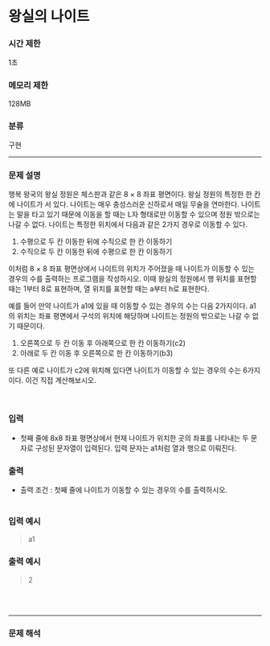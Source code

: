 # 왕실의 나이트


### 시간 제한

1초

### 메모리 제한

128MB

### 분류

구현


***
### 문제 설명

<p>행복 왕국의 왕실 정원은 체스판과 같은 8 × 8 좌표 평면이다. 왕실 정원의 특정한 한 칸에 나이트가 서 있다. 나이트는 매우 충성스러운 신하로서 매일 무술을 연마한다.
나이트는 말을 타고 있기 때문에 이동을 할 때는 L자 형태로만 이동할 수 있으며 정원 밖으로는 나갈 수 없다. 나이트는 특정한 위치에서 다음과 같은 2가지 경우로 이동할 수 있다.

1. 수평으로 두 칸 이동한 뒤에 수직으로 한 칸 이동하기
2. 수직으로 두 칸 이동한 뒤에 수평으로 한 칸 이동하기

이처럼 8 × 8 좌표 평면상에서 나이트의 위치가 주어졌을 때 나이트가 이동할 수 있는 경우의 수를 출력하는 프로그램을 작성하시오. 
이때 왕실의 정원에서 행 위치를 표현할 때는 1부터 8로 표현하며, 열 위치를 표현할 때는 a부터 h로 표현한다.

예를 들어 만약 나이트가 a1에 있을 때 이동할 수 있는 경우의 수는 다음 2가지이다. a1의 위치는 좌표 평면에서 구석의 위치에 해당하며 나이트는 정원의 밖으로는 나갈 수 없기
때문이다.

1. 오른쪽으로 두 칸 이동 후 아래쪽으로 한 칸 이동하기(c2)
2. 아래로 두 칸 이동 후 오른쪽으로 한 칸 이동하기(b3)

또 다른 예로 나이트가 c2에 위치해 있다면 나이트가 이동할 수 있는 경우의 수는 6가지이다. 이건 직접 계산해보시오.</p>


<br>

### 입력 
- 첫째 줄에 8x8 좌표 평면상에서 현재 나이트가 위치한 곳의 좌표를 나타내는 두 문자로 구성된 문자열이 입력된다. 입력 문자는 a1처럼 열과 행으로 이뤄진다.


### 출력 

- 출력 조건 : 첫째 줄에 나이트가 이동할 수 있는 경우의 수를 출력하시오.
<br><br>

### 입력 예시 
> a1
### 출력 예시
> 2

<br><br>

***

### 문제 해석
